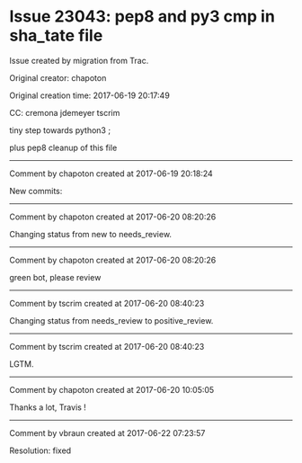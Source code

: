 # Issue 23043: pep8 and py3 cmp in sha_tate file

Issue created by migration from Trac.

Original creator: chapoton

Original creation time: 2017-06-19 20:17:49

CC:  cremona jdemeyer tscrim

tiny step towards python3 ;

plus pep8 cleanup of this file


---

Comment by chapoton created at 2017-06-19 20:18:24

New commits:


---

Comment by chapoton created at 2017-06-20 08:20:26

Changing status from new to needs_review.


---

Comment by chapoton created at 2017-06-20 08:20:26

green bot, please review


---

Comment by tscrim created at 2017-06-20 08:40:23

Changing status from needs_review to positive_review.


---

Comment by tscrim created at 2017-06-20 08:40:23

LGTM.


---

Comment by chapoton created at 2017-06-20 10:05:05

Thanks a lot, Travis !


---

Comment by vbraun created at 2017-06-22 07:23:57

Resolution: fixed
